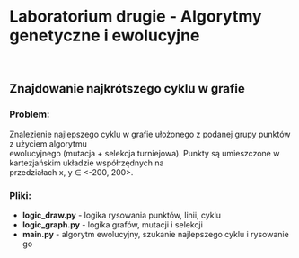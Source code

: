 # Laboratorium drugie - Algorytmy genetyczne i ewolucyjne

<br/>

## Znajdowanie najkrótszego cyklu w grafie

### Problem:

Znalezienie najlepszego cyklu w grafie ułożonego z podanej grupy punktów z użyciem algorytmu <br/>
ewolucyjnego (mutacja + selekcja turniejowa). Punkty są umieszczone w kartezjańskim układzie współrzędnych na <br/>
przedziałach x, y ∈ <-200, 200>.

### Pliki:

* **logic_draw.py** - logika rysowania punktów, linii, cyklu
* **logic_graph.py** - logika grafów, mutacji i selekcji
* **main.py** - algorytm ewolucyjny, szukanie najlepszego cyklu i rysowanie go
